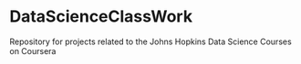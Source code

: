 DataScienceClassWork
====================

Repository for projects related to the Johns Hopkins Data Science Courses on Coursera
